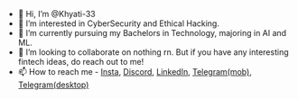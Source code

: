 - 👋 Hi, I’m @Khyati-33
- 👀 I’m interested in CyberSecurity and Ethical Hacking.
- 🌱 I’m currently pursuing my Bachelors in Technology, majoring in AI and ML.
- 💞️ I’m looking to collaborate on nothing rn. But if you have any interesting fintech ideas, do reach out to me!
- 📫 How to reach me - [Insta](https://www.instagram.com/hazirjawabi), [Discord](celavi6), [LinkedIn](https://www.linkedin.com/in/artsymaniac/), [Telegram(mob)](https://www.t.me/Newoldwoman), [Telegram(desktop)](https://t.me/Purroccupied)
  
<!---
Khyati-33/Khyati-33 is a ✨ special ✨ repository because its `README.md` (this file) appears on your GitHub profile.
You can click the Preview link to take a look at your changes.
--->
